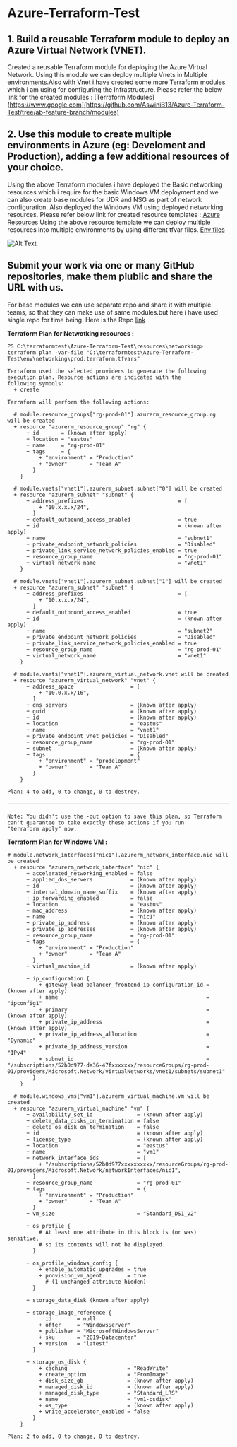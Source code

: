 # Azure-Terraform-Test
## 1. Build a reusable Terraform module to deploy an Azure Virtual Network (VNET).
Created a reusable Terraform module for deploying the Azure Virtual Network. Using this module we can deploy multiple Vnets in Multiple environments.Also with Vnet i have created some more Terraform modules which i am using for configuring the Infrastructure.
Please refer the below link for the created modules :
[Terraform Modules](https://www.google.com](https://github.com/AswiniB13/Azure-Terraform-Test/tree/ab-feature-branch/modules)

## 2. Use this module to create multiple environments in Azure (eg: Develoment and Production), adding a few additional resources of your choice.
Using the above Terraform modules i have deployed the Basic networking resources which i require for the basic Windows VM deployment and we can also create base modules for UDR and NSG as part of network configuration. Also deployed the Windows VM using deployed networking resources.
Please refer below link for created resource templates :
[Azure Resources](https://github.com/AswiniB13/Azure-Terraform-Test/tree/ab-feature-branch/resources)
Using the above resource template we can deploy multiple resources into multiple environments by using different tfvar files.
[Env files](https://github.com/AswiniB13/Azure-Terraform-Test/tree/ab-feature-branch/env)

![Alt Text]()

## Submit your work via one or many GitHub repositories, make them plublic and share the URL with us.
For base modules we can use separate repo and share it with multiple teams, so that they can make use of same modules.but here i have used single repo for time being.
Here is the Repo [link](https://github.com/AswiniB13/Azure-Terraform-Test)

**Terraform Plan for Netwotking resources :**
```
PS C:\terraformtest\Azure-Terraform-Test\resources\networking> terraform plan -var-file "C:\terraformtest\Azure-Terraform-Test\env\networking\prod.terraform.tfvars"

Terraform used the selected providers to generate the following execution plan. Resource actions are indicated with the        
following symbols:
  + create

Terraform will perform the following actions:

  # module.resource_groups["rg-prod-01"].azurerm_resource_group.rg will be created
  + resource "azurerm_resource_group" "rg" {
      + id       = (known after apply)
      + location = "eastus"
      + name     = "rg-prod-01"
      + tags     = {
          + "environment" = "Production"
          + "owner"       = "Team A"
        }
    }

  # module.vnets["vnet1"].azurerm_subnet.subnet["0"] will be created
  + resource "azurerm_subnet" "subnet" {
      + address_prefixes                              = [
          + "10.x.x.x/24",
        ]
      + default_outbound_access_enabled               = true
      + id                                            = (known after apply)
      + name                                          = "subnet1"
      + private_endpoint_network_policies             = "Disabled"
      + private_link_service_network_policies_enabled = true
      + resource_group_name                           = "rg-prod-01"
      + virtual_network_name                          = "vnet1"
    }

  # module.vnets["vnet1"].azurerm_subnet.subnet["1"] will be created
  + resource "azurerm_subnet" "subnet" {
      + address_prefixes                              = [
          + "10.x.x.x/24",
        ]
      + default_outbound_access_enabled               = true
      + id                                            = (known after apply)
      + name                                          = "subnet2"
      + private_endpoint_network_policies             = "Disabled"
      + private_link_service_network_policies_enabled = true
      + resource_group_name                           = "rg-prod-01"
      + virtual_network_name                          = "vnet1"
    }

  # module.vnets["vnet1"].azurerm_virtual_network.vnet will be created
  + resource "azurerm_virtual_network" "vnet" {
      + address_space                  = [
          + "10.0.x.x/16",
        ]
      + dns_servers                    = (known after apply)
      + guid                           = (known after apply)
      + id                             = (known after apply)
      + location                       = "eastus"
      + name                           = "vnet1"
      + private_endpoint_vnet_policies = "Disabled"
      + resource_group_name            = "rg-prod-01"
      + subnet                         = (known after apply)
      + tags                           = {
          + "environment" = "prodelopment"
          + "owner"       = "Team A"
        }
    }

Plan: 4 to add, 0 to change, 0 to destroy.

────────────────────────────────────────────────────────────────────────────────────────────────────────────────────────────── 

Note: You didn't use the -out option to save this plan, so Terraform can't guarantee to take exactly these actions if you run  
"terraform apply" now.
```
**Terraform Plan for Windows VM :**

```
# module.network_interfaces["nic1"].azurerm_network_interface.nic will be created
  + resource "azurerm_network_interface" "nic" {
      + accelerated_networking_enabled = false
      + applied_dns_servers            = (known after apply)
      + id                             = (known after apply)
      + internal_domain_name_suffix    = (known after apply)
      + ip_forwarding_enabled          = false
      + location                       = "eastus"
      + mac_address                    = (known after apply)
      + name                           = "nic1"
      + private_ip_address             = (known after apply)
      + private_ip_addresses           = (known after apply)
      + resource_group_name            = "rg-prod-01"
      + tags                           = {
          + "environment" = "Production"
          + "owner"       = "Team A"
        }
      + virtual_machine_id             = (known after apply)

      + ip_configuration {
          + gateway_load_balancer_frontend_ip_configuration_id = (known after apply)
          + name                                               = "ipconfig1"
          + primary                                            = (known after apply)
          + private_ip_address                                 = (known after apply)
          + private_ip_address_allocation                      = "Dynamic"
          + private_ip_address_version                         = "IPv4"
          + subnet_id                                          = "/subscriptions/52b0d977-da36-47fxxxxxxx/resourceGroups/rg-prod-01/providers/Microsoft.Network/virtualNetworks/vnet1/subnets/subnet1"
        }
    }

  # module.windows_vms["vm1"].azurerm_virtual_machine.vm will be created
  + resource "azurerm_virtual_machine" "vm" {
      + availability_set_id              = (known after apply)
      + delete_data_disks_on_termination = false
      + delete_os_disk_on_termination    = false
      + id                               = (known after apply)
      + license_type                     = (known after apply)
      + location                         = "eastus"
      + name                             = "vm1"
      + network_interface_ids            = [
          + "/subscriptions/52b0d977xxxxxxxxxx/resourceGroups/rg-prod-01/providers/Microsoft.Network/networkInterfaces/nic1",
        ]
      + resource_group_name              = "rg-prod-01"
      + tags                             = {
          + "environment" = "Production"
          + "owner"       = "Team A"
        }
      + vm_size                          = "Standard_DS1_v2"

      + os_profile {
          # At least one attribute in this block is (or was) sensitive,
          # so its contents will not be displayed.
        }

      + os_profile_windows_config {
          + enable_automatic_upgrades = true
          + provision_vm_agent        = true
            # (1 unchanged attribute hidden)
        }

      + storage_data_disk (known after apply)

      + storage_image_reference {
            id        = null
          + offer     = "WindowsServer"
          + publisher = "MicrosoftWindowsServer"
          + sku       = "2019-Datacenter"
          + version   = "latest"
        }

      + storage_os_disk {
          + caching                   = "ReadWrite"
          + create_option             = "FromImage"
          + disk_size_gb              = (known after apply)
          + managed_disk_id           = (known after apply)
          + managed_disk_type         = "Standard_LRS"
          + name                      = "vm1-osdisk"
          + os_type                   = (known after apply)
          + write_accelerator_enabled = false
        }
    }

Plan: 2 to add, 0 to change, 0 to destroy.
```











